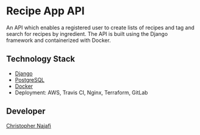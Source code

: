 # Recipe App API

An API which enables a registered user to create lists of recipes and tag and search for recipes by ingredient. The API is built using the Django framework and containerized with Docker.

## Technology Stack

- [Django](https://www.djangoproject.com/)
- [PostgreSQL](https://www.postgresql.org/)
- [Docker](https://www.docker.com/)
- Deployment: AWS, Travis CI, Nginx, Terraform, GitLab

## Developer

[Christopher Najafi](https://www.chrisnajafi.com/)
